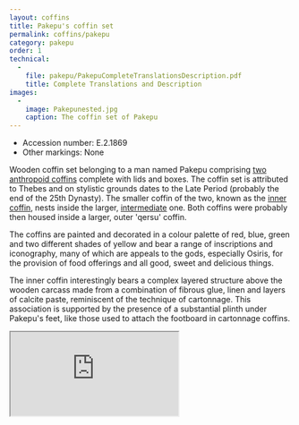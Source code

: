 ```yaml
---
layout: coffins
title: Pakepu's coffin set
permalink: coffins/pakepu
category: pakepu
order: 1
technical:
  -
    file: pakepu/PakepuCompleteTranslationsDescription.pdf
    title: Complete Translations and Description
images:
  -
    image: Pakepunested.jpg
    caption: The coffin set of Pakepu
---
```

* Accession number: E.2.1869
* Other markings: None

Wooden coffin set belonging to a man named Pakepu comprising [two anthropoid coffins](/images/pakepu/Pakepunested.jpg) complete with lids and boxes. The coffin set is attributed to Thebes and on stylistic grounds dates to the Late Period (probably the end of the 25th Dynasty). The smaller coffin of the two, known as the [inner coffin](/images/pakepu/pakepu-inner-leadimage.jpg), nests inside the larger, [intermediate](/images/pakepu/pakepuintermediatelarge.jpg) one. Both coffins were probably then housed inside a larger, outer 'qersu' coffin.

The coffins are painted and decorated in a colour palette of red, blue, green and two different shades of yellow and bear a range of inscriptions and iconography, many of which are appeals to the gods, especially Osiris, for the provision of food offerings and all good, sweet and delicious things.

The inner coffin interestingly bears a complex layered structure above the wooden carcass made from a combination of fibrous glue, linen and layers of calcite paste, reminiscent of the technique of cartonnage. This association is supported by the presence of a substantial plinth under Pakepu's feet, like those used to attach the footboard in cartonnage coffins.


<div class="embed-responsive embed-responsive-16by9">
    <iframe class="embed-responsive-item"
            src="https://sketchfab.com/models/ae2d8bf0ddaf4360b86f71c332fcbdcd/embed" allow="autoplay; fullscreen; vr"
            mozallowfullscreen="true" webkitallowfullscreen="true"></iframe>
</div>
